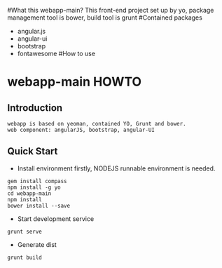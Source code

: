 #What this webapp-main?
This front-end project set up by yo,
package management tool is bower,
build tool is grunt
#Contained packages
* angular.js
* angular-ui
* bootstrap
* fontawesome
#How to use

# webapp-main HOWTO
## Introduction
```
webapp is based on yeoman, contained YO, Grunt and bower.
web component: angularJS, bootstrap, angular-UI
```
## Quick Start
* Install environment
firstly, NODEJS runnable environment is needed.
```
gem install compass
npm install -g yo
cd webapp-main
npm install
bower install --save
```
* Start development service 
```
grunt serve
```
* Generate dist
```
grunt build
```
